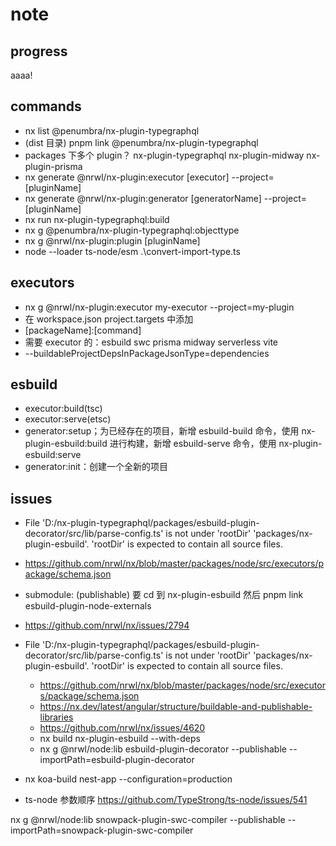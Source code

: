 # note

## progress

aaaa!

## commands

- nx list @penumbra/nx-plugin-typegraphql
- (dist 目录) pnpm link @penumbra/nx-plugin-typegraphql
- packages 下多个 plugin？ nx-plugin-typegraphql nx-plugin-midway nx-plugin-prisma
- nx generate @nrwl/nx-plugin:executor [executor] --project=[pluginName]
- nx generate @nrwl/nx-plugin:generator [generatorName] --project=[pluginName]
- nx run nx-plugin-typegraphql:build
- nx g @penumbra/nx-plugin-typegraphql:objecttype
- nx g @nrwl/nx-plugin:plugin [pluginName]
- node --loader ts-node/esm .\convert-import-type.ts

## executors

- nx g @nrwl/nx-plugin:executor my-executor --project=my-plugin
- 在 workspace.json project.targets 中添加
- \[packageName]:\[command]
- 需要 executor 的：esbuild swc prisma midway serverless vite
- --buildableProjectDepsInPackageJsonType=dependencies

## esbuild

- executor:build(tsc)
- executor:serve(etsc)
- generator:setup；为已经存在的项目，新增 esbuild-build 命令，使用 nx-plugin-esbuild:build 进行构建，新增 esbuild-serve 命令，使用 nx-plugin-esbuild:serve
- generator:init：创建一个全新的项目

## issues

- File 'D:/nx-plugin-typegraphql/packages/esbuild-plugin-decorator/src/lib/parse-config.ts' is not under 'rootDir' 'packages/nx-plugin-esbuild'. 'rootDir' is expected to contain all source files.
- https://github.com/nrwl/nx/blob/master/packages/node/src/executors/package/schema.json
- submodule: (publishable) 要 cd 到 nx-plugin-esbuild 然后 pnpm link esbuild-plugin-node-externals

- https://github.com/nrwl/nx/issues/2794
- File 'D:/nx-plugin-typegraphql/packages/esbuild-plugin-decorator/src/lib/parse-config.ts' is not under 'rootDir' 'packages/nx-plugin-esbuild'. 'rootDir' is expected to contain all source files.

  - https://github.com/nrwl/nx/blob/master/packages/node/src/executors/package/schema.json
  - https://nx.dev/latest/angular/structure/buildable-and-publishable-libraries
  - https://github.com/nrwl/nx/issues/4620
  - nx build nx-plugin-esbuild --with-deps
  - nx g @nrwl/node:lib esbuild-plugin-decorator --publishable --importPath=esbuild-plugin-decorator

- nx koa-build nest-app --configuration=production
- ts-node 参数顺序 https://github.com/TypeStrong/ts-node/issues/541

nx g @nrwl/node:lib snowpack-plugin-swc-compiler --publishable --importPath=snowpack-plugin-swc-compiler
